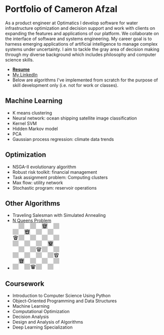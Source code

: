 # Portfolio of Cameron Afzal
As a product engineer at Optimatics I develop software for water infrastructure optimization and decision support and work with clients on expanding the features and applications of our platform. We collaborate on the interface of software and systems engineering. My career goal is to harness emerging applications of artificial intelligence to manage complex systems under uncertainty. I aim to tackle the gray area of decision making through my diverse background which includes philosophy and computer science skills.
  * <b>[Resume](https://github.com/cafzal/Portfolio/blob/master/Cameron%20Afzal%20resume%20A.pdf)</b>
  * [My LinkedIn](https://www.linkedin.com/in/cameron-afzal-26a82a62/)
  * Below are algorithms I've implemented from scratch for the purpose of skill development only (i.e. not for work or classes).

## Machine Learning
 - K means clustering
 - Neural network: ocean shipping satellite image classification
 - Kernel SVM
 - Hidden Markov model
 - PCA
 - Gaussian process regression: climate data trends
 
## Optimization
 - NSGA-II evolutionary algorithm
 - Robust risk toolkit: financial management
 - Task assignment problem: Computing clusters
 - Max flow: utility network
 - Stochastic program: reservoir operations

## Other Algorithms
 - Traveling Salesman with Simulated Annealing
 - [N Queens Problem](https://github.com/cafzal/Portfolio/blob/master/NQueensProblem.java)
 - <img src="https://github.com/cafzal/Portfolio/blob/master/Eight%20Queens%20Solution.png" height="150" width="150"></img>
   
## Coursework
  * Introduction to Computer Science Using Python
  * Object-Oriented Programming and Data Structures
  * Machine Learning
  * Computational Optimization
  * Decision Analysis
  * Design and Analysis of Algorithms
  * Deep Learning Specialization

